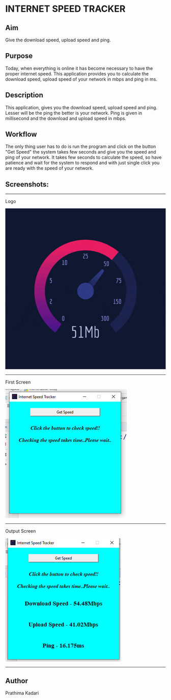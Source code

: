 # INTERNET SPEED TRACKER

## Aim

Give the download speed, upload speed and ping.

## Purpose

Today, when everything is online it has become necessary to have the proper internet speed. This application provides you to calculate the download speed, upload speed of your network in mbps and ping in ms.

## Description

This application, gives you the download speed, upload speed and ping. Lesser will be the ping the better is your network. Ping is given in millisecond and the download and upload speed in mbps.

## Workflow

The only thing user has to do is run the program and click on the button "Get Speed" the system takes few seconds and give you the speed and ping of your network. It takes few seconds to calculate the speed, so have patience and wait for the system to respond and with just single click you are ready with the speed of your network.

## Screenshots:

****

Logo

<img src="Images/SpeedTest Logo.gif" /><br>

****

First Screen

<img src="Images/First Screen.png" /><br>

****

Output Screen

<img src="Images/Output Screen.png" /><br>

****

## Author

Prathima Kadari
